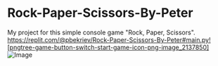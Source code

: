 # Rock-Paper-Scissors-By-Peter
My project for this simple console game "Rock, Paper, Scissors".
https://replit.com/@pbekriev/Rock-Paper-Scissors-By-Peter#main.py![pngtree-game-button-switch-start-game-icon-png-image_2137850]
![Image](https://user-images.githubusercontent.com/114181931/192119841-7166b63f-1d3d-4d39-90a0-03c015e347b8.jpg)
